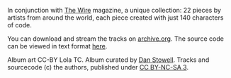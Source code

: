 In conjunction with [The Wire](http://thewire.co.uk/articles/3177/) magazine, a unique collection: 22 pieces by artists from around the world, each piece created with just 140 characters of code.

You can download and stream the tracks on [archive.org](https://archive.org/details/sc140).
The source code can be viewed in text format [here](http://www.archive.org/download/sc140/sc140_sourcecode.txt).

Album art CC-BY Lola TC.
Album curated by [Dan Stowell](http://www.mcld.co.uk/).
Tracks and sourcecode (c) the authors, published under [CC BY-NC-SA 3](http://creativecommons.org/licenses/by-nc-sa/3.0/).